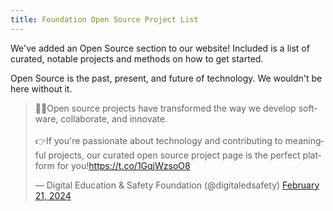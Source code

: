 ```yaml
---
title: Foundation Open Source Project List
---
```



We've added an Open Source section to our website! Included is a list of curated, notable projects and methods on how to get started.

Open Source is the past, present, and future of technology. We wouldn't be here without it.

<blockquote class="twitter-tweet"><p lang="en" dir="ltr">🧑‍💻Open source projects have transformed the way we develop software, collaborate, and innovate.<br><br>👉If you&#39;re passionate about technology and contributing to meaningful projects, our curated open source project page is the perfect platform for you!<a href="https://t.co/1GqjWzsoO8">https://t.co/1GqjWzsoO8</a></p>&mdash; Digital Education &amp; Safety Foundation (@digitaledsafety) <a href="https://twitter.com/digitaledsafety/status/1760321670693388563?ref_src=twsrc%5Etfw">February 21, 2024</a></blockquote> <script async src="https://platform.twitter.com/widgets.js" charset="utf-8"></script>